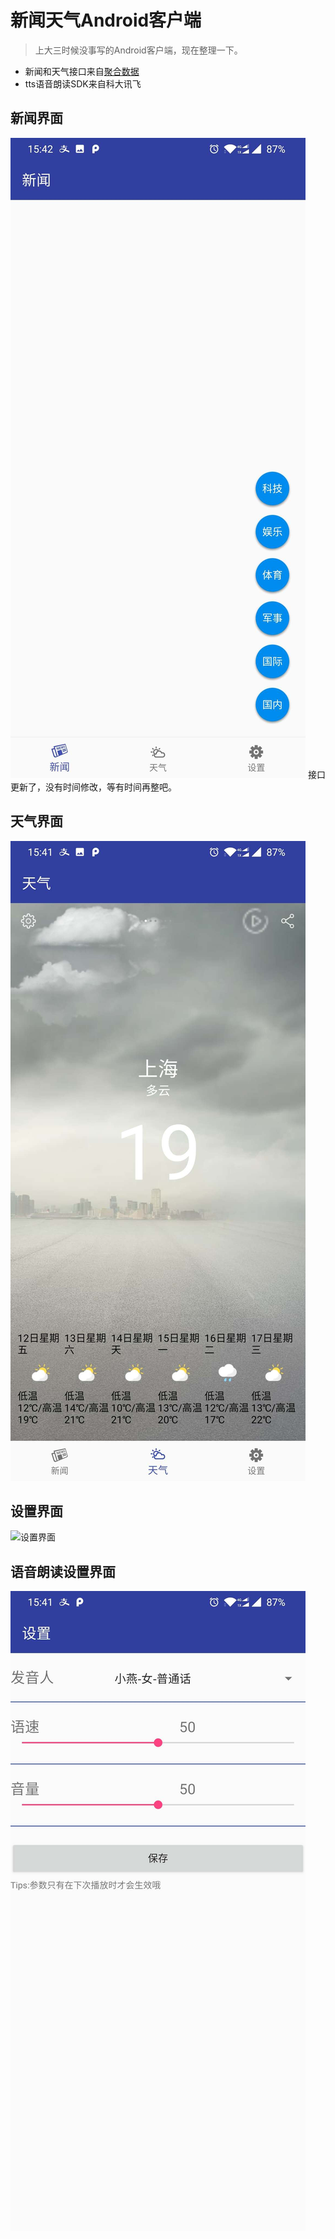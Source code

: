 # 新闻天气Android客户端

> 上大三时候没事写的Android客户端，现在整理一下。

- 新闻和天气接口来自[聚合数据](https://www.juhe.cn/)
- tts语音朗读SDK来自科大讯飞

##  新闻界面
![新闻界面](./screenshot/02a3730d96e5017263f022d07ca079e.jpg)
接口更新了，没有时间修改，等有时间再整吧。

## 天气界面
![新闻界面](./screenshot/0ccffa638ab00e21fc2ca5d1a6d27b0.jpg)

## 设置界面
![设置界面](4dc8eebc7b795d1143cd250c60ecd6b.jpg)

## 语音朗读设置界面
![语音朗读设置界面](./screenshot/70e8a7365b914671692543d5eeafa43.jpg)